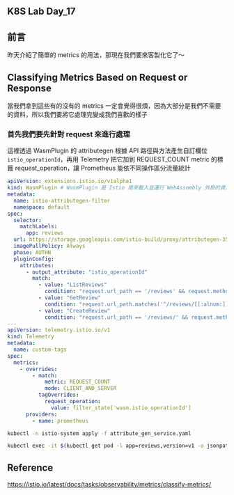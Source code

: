 ## K8S Lab Day_17

## 前言

昨天介紹了簡單的 metrics 的用法，那現在我們要來客製化它了～

## Classifying Metrics Based on Request or Response

當我們拿到這些有的沒有的 metrics 一定會覺得很煩，因為大部分是我們不需要的資料，所以我們要將它處理完變成我們喜歡的樣子

### 首先我們要先針對 request 來進行處理

這裡透過 WasmPlugin 的 attributegen 根據 API 路徑與方法產生自訂欄位 `istio_operationId`，再用 Telemetry 把它加到 REQUEST_COUNT metric 的標籤 request_operation，讓 Prometheus 能依不同操作區分流量統計

```yaml
apiVersion: extensions.istio.io/v1alpha1
kind: WasmPlugin # WasmPlugin 是 Istio 用來載入並運行 WebAssembly 外掛的資源，讓 data plane 中自訂代理的行為
metadata:
  name: istio-attributegen-filter
  namespace: default
spec:
  selector:
    matchLabels:
      app: reviews
  url: https://storage.googleapis.com/istio-build/proxy/attributegen-359dcd3a19f109c50e97517fe6b1e2676e870c4d.wasm
  imagePullPolicy: Always
  phase: AUTHN
  pluginConfig:
    attributes:
      - output_attribute: "istio_operationId"
        match:
          - value: "ListReviews"
            condition: "request.url_path == '/reviews' && request.method == 'GET'"
          - value: "GetReview"
            condition: "request.url_path.matches('^/reviews/[[:alnum:]]*$') && request.method == 'GET'"
          - value: "CreateReview"
            condition: "request.url_path == '/reviews/' && request.method == 'POST'"
---
apiVersion: telemetry.istio.io/v1
kind: Telemetry
metadata:
  name: custom-tags
spec:
  metrics:
    - overrides:
        - match:
            metric: REQUEST_COUNT
            mode: CLIENT_AND_SERVER
          tagOverrides:
            request_operation:
              value: filter_state['wasm.istio_operationId']
      providers:
        - name: prometheus
```

```bash
kubectl -n istio-system apply -f attribute_gen_service.yaml
```

```bash
kubectl exec -it $(kubectl get pod -l app=reviews,version=v1 -o jsonpath='{.items[0].metadata.name}') -- curl localhost:9080/reviews/1
```

## Reference

https://istio.io/latest/docs/tasks/observability/metrics/classify-metrics/

